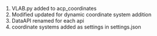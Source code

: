 1. VLAB.py added to acp_coordinates
2. Modified updated for dynamic coordinate system addition
3. DataAPI renamed for each api
4. coordinate systems added as settings in settings.json
